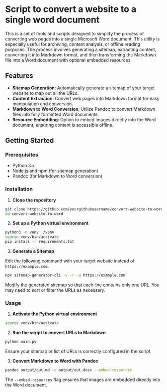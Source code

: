 # Script to convert a website to a single word document

This is a set of tools and scripts designed to simplify the process of converting web pages into a single Microsoft Word document. This utility is especially useful for archiving, content analysis, or offline reading purposes. The process involves generating a sitemap, extracting content, converting it into Markdown format, and then transforming the Markdown file into a Word document with optional embedded resources.

## Features

- **Sitemap Generation**: Automatically generate a sitemap of your target website to map out all the URLs.
- **Content Extraction**: Convert web pages into Markdown format for easy manipulation and conversion.
- **Markdown to Word Conversion**: Utilize Pandoc to convert Markdown files into fully formatted Word documents.
- **Resource Embedding**: Option to embed images directly into the Word document, ensuring content is accessible offline.

## Getting Started

### Prerequisites

- Python 3.x
- Node.js and npm (for sitemap generation)
- Pandoc (for Markdown to Word conversion)

### Installation

1. **Clone the repository**

```bash
git clone https://github.com/yourgithubusername/convert-website-to-word.git
cd convert-website-to-word
```

2. **Set up a Python virtual environment**

```bash
python3 -m venv ./venv
source venv/bin/activate
pip install -r requirements.txt
```

3. **Generate a Sitemap**

Edit the following command with your target website instead of `https://example.com`.

```bash
npx sitemap-generator-cli -v -r -q https://example.com
```

Modify the generated sitemap so that each line contains only one URL. You may need to sort or filter the URLs as necessary.

### Usage

1. **Activate the Python virtual environment**

```bash
source venv/bin/activate
``` 

2. **Run the script to convert URLs to Markdown**
 
```bash
python main.py
```

Ensure your sitemap or list of URLs is correctly configured in the script.

3. **Convert Markdown to Word with Pandoc**
 
```bash
pandoc output/out.md -o output/out.docx --embed-resources
```

The `--embed-resources` flag ensures that images are embedded directly into the Word document.
